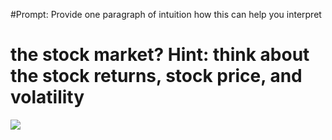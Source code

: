#Prompt: Provide one paragraph of intuition how this can help you interpret
# the stock market? Hint: think about the stock returns, stock price, and volatility

![](https://ibb.co/Dp3J1pz)

